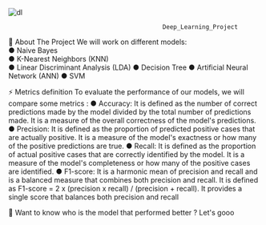 ![dl](https://user-images.githubusercontent.com/57017057/236966830-65846f11-75e9-4296-92b1-d5f258bfb99d.png)

                                               Deep_Learning_Project

🔭 About The Project
We will work on different models: <br/>
● Naive Bayes <br>
● K-Nearest Neighbors (KNN) </br>
● Linear Discriminant Analysis (LDA)
● Decision Tree
● Artificial Neural Network (ANN)
● SVM


⚡ Metrics definition 
To evaluate the performance of our models, we will compare some metrics : 
● Accuracy: It is defined as the number of correct predictions made by the 
model divided by the total number of predictions made. It is a measure of the 
overall correctness of the model's predictions.
● Precision: It is defined as the proportion of predicted positive cases that are 
actually positive. It is a measure of the model's exactness or how many of the 
positive predictions are true.
● Recall: It is defined as the proportion of actual positive cases that are correctly 
identified by the model. It is a measure of the model's completeness or how 
many of the positive cases are identified.
● F1-score: It is a harmonic mean of precision and recall and is a balanced 
measure that combines both precision and recall. It is defined as F1-score = 2 
x (precision x recall) / (precision + recall). It provides a single score that 
balances both precision and recall


🤔 Want to know who is the model that performed better ? Let's gooo
